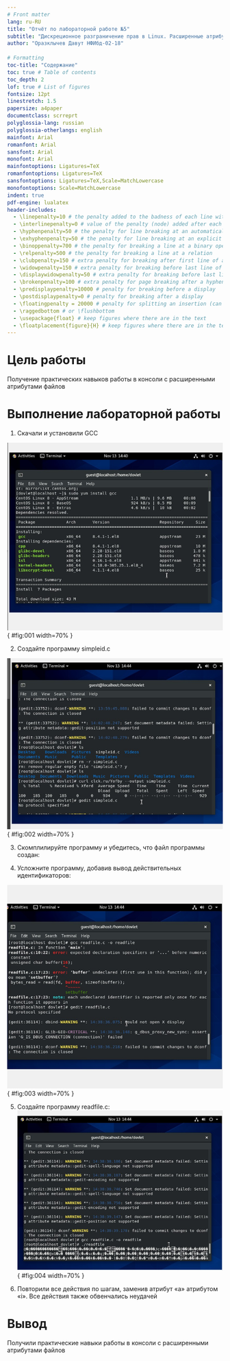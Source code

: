 ```yaml
---
# Front matter
lang: ru-RU
title: "Отчёт по лабораторной работе №5"
subtitle: "Дискреционное разграничение прав в Linux. Расширенные атрибуты"
author: "Оразклычев Давут НФИбд-02-18"

# Formatting
toc-title: "Содержание"
toc: true # Table of contents
toc_depth: 2
lof: true # List of figures
fontsize: 12pt
linestretch: 1.5
papersize: a4paper
documentclass: scrreprt
polyglossia-lang: russian
polyglossia-otherlangs: english
mainfont: Arial
romanfont: Arial
sansfont: Arial
monofont: Arial
mainfontoptions: Ligatures=TeX
romanfontoptions: Ligatures=TeX
sansfontoptions: Ligatures=TeX,Scale=MatchLowercase
monofontoptions: Scale=MatchLowercase
indent: true
pdf-engine: lualatex
header-includes:
  - \linepenalty=10 # the penalty added to the badness of each line within a paragraph (no associated penalty node) Increasing the value makes tex try to have fewer lines in the paragraph.
  - \interlinepenalty=0 # value of the penalty (node) added after each line of a paragraph.
  - \hyphenpenalty=50 # the penalty for line breaking at an automatically inserted hyphen
  - \exhyphenpenalty=50 # the penalty for line breaking at an explicit hyphen
  - \binoppenalty=700 # the penalty for breaking a line at a binary operator
  - \relpenalty=500 # the penalty for breaking a line at a relation
  - \clubpenalty=150 # extra penalty for breaking after first line of a paragraph
  - \widowpenalty=150 # extra penalty for breaking before last line of a paragraph
  - \displaywidowpenalty=50 # extra penalty for breaking before last line before a display math
  - \brokenpenalty=100 # extra penalty for page breaking after a hyphenated line
  - \predisplaypenalty=10000 # penalty for breaking before a display
  - \postdisplaypenalty=0 # penalty for breaking after a display
  - \floatingpenalty = 20000 # penalty for splitting an insertion (can only be split footnote in standard LaTeX)
  - \raggedbottom # or \flushbottom
  - \usepackage{float} # keep figures where there are in the text
  - \floatplacement{figure}{H} # keep figures where there are in the text
---
```


# Цель работы

Получение практических навыков работы в консоли с расширенными
атрибутами файлов

# Выполнение лабораторной работы

1. Скачали и установили GCC 

![Создайте программу simpleid.c](image/1.jpg){ #fig:001 width=70% }

2.	Создайте программу simpleid.c

![Создайте программу simpleid.c](image/2.jpg){ #fig:002 width=70% }

3.	Скомплилируйте программу и убедитесь, что файл программы создан:

4.	Усложните программу, добавив вывод действительных идентификаторов:

![Усложните программу](image/3.jpg){ #fig:003 width=70% }

5.	Создайте программу readfile.c:
![Создайте программу readfile.c](image/4.jpg){ #fig:004 width=70% }

 
6.	Повторили все действия по шагам, заменив атрибут «a» атрибутом «i». Все действия также обвенчались неудачей

# Вывод

Получили практические навыки работы в консоли с расширенными
атрибутами файлов
